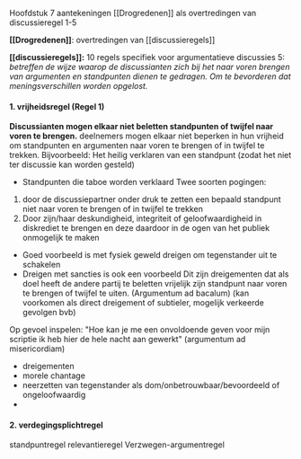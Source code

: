 Hoofdstuk 7 aantekeningen
[[Drogredenen]] als overtredingen van discussieregel 1-5

**[[Drogredenen]]**: overtredingen van [[discussieregels]]

**[[discussieregels]]:** 10 regels specifiek voor argumentatieve discussies
5: *betreffen de wijze waarop de discussianten zich bij het naar voren brengen van argumenten en standpunten dienen te gedragen. Om te bevorderen dat meningsverschillen worden opgelost.*

#### 1. vrijheidsregel (Regel 1)
**Discussianten mogen elkaar niet beletten standpunten of twijfel naar voren te brengen.**
deelnemers mogen elkaar niet beperken in hun vrijheid om standpunten en argumenten naar voren te brengen of in twijfel te trekken. 
Bijvoorbeeld: Het heilig verklaren van een standpunt (zodat het niet ter discussie kan worden gesteld) 
- Standpunten die taboe worden verklaard
Twee soorten pogingen:
1. door de discussiepartner onder druk te zetten een bepaald standpunt niet naar voren te brengen of in twijfel te trekken
2. Door zijn/haar deskundigheid, integriteit of geloofwaardigheid in diskrediet te brengen en deze daardoor in de ogen van het publiek onmogelijk te maken

- Goed voorbeeld is met fysiek geweld dreigen om tegenstander uit te schakelen
- Dreigen met sancties is ook een voorbeeld
Dit zijn dreigementen dat als doel heeft de andere  partij te beletten vrijelijk zijn standpunt naar voren te brengen of twijfel te uiten. (Argumentum ad bacalum)
(kan voorkomen als direct dreigement of subtieler, mogelijk verkeerde gevolgen bvb)

Op gevoel inspelen: "Hoe kan je me een onvoldoende geven voor mijn scriptie ik heb hier de hele nacht aan gewerkt" (argumentum ad misericordiam)

- dreigementen
- morele chantage
- neerzetten van tegenstander als dom/onbetrouwbaar/bevoordeeld of ongeloofwaardig
- 
#### 2. verdegingsplichtregel
standpuntregel
relevantieregel
Verzwegen-argumentregel
